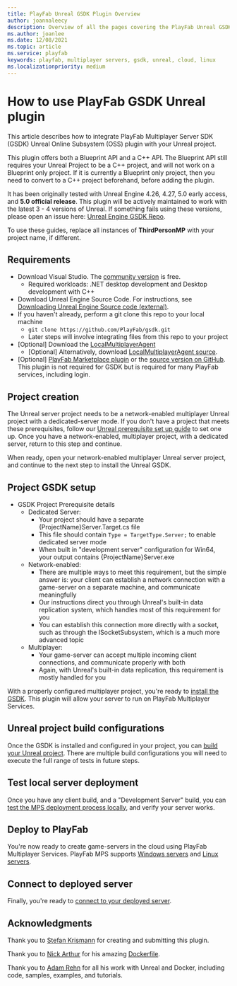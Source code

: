 ```yaml
---
title: PlayFab Unreal GSDK Plugin Overview
author: joannaleecy
description: Overview of all the pages covering the PlayFab Unreal GSDK Plugin
ms.author: joanlee
ms.date: 12/08/2021
ms.topic: article
ms.service: playfab
keywords: playfab, multiplayer servers, gsdk, unreal, cloud, linux
ms.localizationpriority: medium
---
```


# How to use PlayFab GSDK Unreal plugin

This article describes how to integrate PlayFab Multiplayer Server SDK (GSDK) Unreal Online Subsystem (OSS) plugin with your Unreal project.

This plugin offers both a Blueprint API and a C++ API. The Blueprint API still requires your Unreal Project to be a C++ project, and will not work on a Blueprint only project. If it is currently a Blueprint only project, then you need to convert to a C++ project beforehand, before adding the plugin.

It has been originally tested with Unreal Engine 4.26, 4.27, 5.0 early access, and **5.0 official release**. This plugin will be actively maintained to work with the latest 3 - 4 versions of Unreal. If something fails using these versions, please open an issue here: [Unreal Engine GSDK Repo](https://github.com/PlayFab/gsdk/issues).

To use these guides, replace all instances of __ThirdPersonMP__ with your project name, if different.

## Requirements

* Download Visual Studio. The [community version](https://visualstudio.microsoft.com/vs/community/) is free.
    * Required workloads: .NET desktop development and Desktop development with C++
* Download Unreal Engine Source Code. For instructions, see [Downloading Unreal Engine Source code (external)](https://docs.unrealengine.com/ProgrammingAndScripting/ProgrammingWithCPP/DownloadingSourceCode/).
* If you haven't already, perform a git clone this repo to your local machine
    * ```git clone https://github.com/PlayFab/gsdk.git```
    * Later steps will involve integrating files from this repo to your project
* [Optional] Download the [LocalMultiplayerAgent](https://github.com/PlayFab/MpsAgent/releases)
    * [Optional] Alternatively, download [LocalMultiplayerAgent source](https://github.com/PlayFab/MpsAgent/tree/main/LocalMultiplayerAgent).
* [Optional] [PlayFab Marketplace plugin](https://www.unrealengine.com/marketplace/product/playfab-sdk) or the [source version on GitHub](https://github.com/PlayFab/UnrealMarketplacePlugin/tree/master/PlayFabPlugin/PlayFab). This plugin is not required for GSDK but is required for many PlayFab services, including login.

## Project creation

The Unreal server project needs to be a network-enabled multiplayer Unreal project with a dedicated-server mode. If you don't have a project that meets these prerequisites, follow our [Unreal prerequisite set up guide](third-person-mp-example-project-setup.md) to set one up. Once you have a network-enabled, multiplayer project, with a dedicated server, return to this step and continue.

When ready, open your network-enabled multiplayer Unreal server project, and continue to the next step to install the Unreal GSDK.

## Project GSDK setup

* GSDK Project Prerequisite details
    * Dedicated Server:
        * Your project should have a separate {ProjectName}Server.Target.cs file
        * This file should contain ```Type = TargetType.Server;``` to enable dedicated server mode
        * When built in "development server" configuration for Win64, your output contains {ProjectName}Server.exe
    * Network-enabled:
        * There are multiple ways to meet this requirement, but the simple answer is: your client can establish a network connection with a game-server on a separate machine, and communicate meaningfully
        * Our instructions direct you through Unreal's built-in data replication system, which handles most of this requirement for you
        * You can establish this connection more directly with a socket, such as through the ISocketSubsystem, which is a much more advanced topic
    * Multiplayer:
        * Your game-server can accept multiple incoming client connections, and communicate properly with both
        * Again, with Unreal's built-in data replication, this requirement is mostly handled for you

With a properly configured multiplayer project, you're ready to [install the GSDK](third-person-mp-example-gsdk-project-setup.md). This plugin will allow your server to run on PlayFab Multiplayer Services.

## Unreal project build configurations

Once the GSDK is installed and configured in your project, you can [build your Unreal project](building-the-third-person-mp-example-project.md). There are multiple build configurations you will need to execute the full range of tests in future steps.

## Test local server deployment

Once you have any client build, and a "Development Server" build, you can [test the MPS deployment process locally](third-person-mp-example-project-local-deployment-and-debugging.md), and verify your server works.

## Deploy to PlayFab

You're now ready to create game-servers in the cloud using PlayFab Multiplayer Services. PlayFab MPS supports [Windows servers](third-person-mp-example-project-cloud-deployment.md) and [Linux servers](setting-up-a-linux-dedicated-server-on-playfab.md).

## Connect to deployed server

Finally, you're ready to [connect to your deployed server](connect-to-mps-hosted-build.md).

## Acknowledgments

Thank you to [Stefan Krismann](https://github.com/stkrwork) for creating and submitting this plugin.

Thank you to [Nick Arthur](https://github.com/narthur157) for his amazing [Dockerfile](https://github.com/narthur157/playfab-gsdk-ue4).

Thank you to [Adam Rehn](https://github.com/adamrehn) for all his work with Unreal and Docker, including code, samples, examples, and tutorials.
